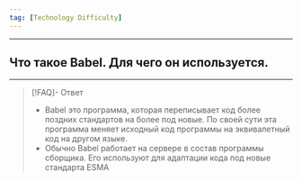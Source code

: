 ```yaml
---
tag: [Technology Difficulty]
---
```

----
## Что такое Babel. Для чего он используется.
----
> [!FAQ]- Ответ
> - Babel это программа, которая переписывает код более поздних стандартов на более под новые. По своей сути эта программа меняет исходный код программы на эквивалетный код на другом языке. 
> - Обычно Babel работает на сервере в состав программы сборщика. Его используют для адаптации кода под новые стандарта ESMA 